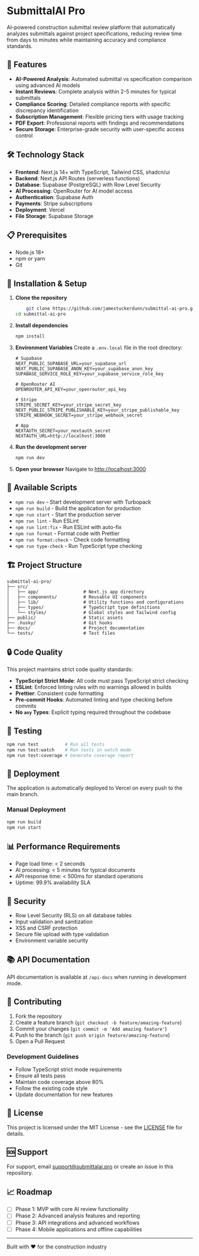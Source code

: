 # SubmittalAI Pro

AI-powered construction submittal review platform that automatically analyzes submittals against project specifications, reducing review time from days to minutes while maintaining accuracy and compliance standards.

## 🚀 Features

- **AI-Powered Analysis**: Automated submittal vs specification comparison using advanced AI models
- **Instant Reviews**: Complete analysis within 2-5 minutes for typical submittals
- **Compliance Scoring**: Detailed compliance reports with specific discrepancy identification
- **Subscription Management**: Flexible pricing tiers with usage tracking
- **PDF Export**: Professional reports with findings and recommendations
- **Secure Storage**: Enterprise-grade security with user-specific access control

## 🛠️ Technology Stack

- **Frontend**: Next.js 14+ with TypeScript, Tailwind CSS, shadcn/ui
- **Backend**: Next.js API Routes (serverless functions)
- **Database**: Supabase (PostgreSQL) with Row Level Security
- **AI Processing**: OpenRouter for AI model access
- **Authentication**: Supabase Auth
- **Payments**: Stripe subscriptions
- **Deployment**: Vercel
- **File Storage**: Supabase Storage

## 📋 Prerequisites

- Node.js 18+
- npm or yarn
- Git

## 🔧 Installation & Setup

1. **Clone the repository**

   ```bash
       git clone https://github.com/jamestuckerdunn/submittal-ai-pro.git
   cd submittal-ai-pro
   ```

2. **Install dependencies**

   ```bash
   npm install
   ```

3. **Environment Variables**
   Create a `.env.local` file in the root directory:

   ```env
   # Supabase
   NEXT_PUBLIC_SUPABASE_URL=your_supabase_url
   NEXT_PUBLIC_SUPABASE_ANON_KEY=your_supabase_anon_key
   SUPABASE_SERVICE_ROLE_KEY=your_supabase_service_role_key

   # OpenRouter AI
   OPENROUTER_API_KEY=your_openrouter_api_key

   # Stripe
   STRIPE_SECRET_KEY=your_stripe_secret_key
   NEXT_PUBLIC_STRIPE_PUBLISHABLE_KEY=your_stripe_publishable_key
   STRIPE_WEBHOOK_SECRET=your_stripe_webhook_secret

   # App
   NEXTAUTH_SECRET=your_nextauth_secret
   NEXTAUTH_URL=http://localhost:3000
   ```

4. **Run the development server**

   ```bash
   npm run dev
   ```

5. **Open your browser**
   Navigate to [http://localhost:3000](http://localhost:3000)

## 📝 Available Scripts

- `npm run dev` - Start development server with Turbopack
- `npm run build` - Build the application for production
- `npm run start` - Start the production server
- `npm run lint` - Run ESLint
- `npm run lint:fix` - Run ESLint with auto-fix
- `npm run format` - Format code with Prettier
- `npm run format:check` - Check code formatting
- `npm run type-check` - Run TypeScript type checking

## 🏗️ Project Structure

```
submittal-ai-pro/
├── src/
│   ├── app/                 # Next.js app directory
│   ├── components/          # Reusable UI components
│   ├── lib/                 # Utility functions and configurations
│   ├── types/               # TypeScript type definitions
│   └── styles/              # Global styles and Tailwind config
├── public/                  # Static assets
├── .husky/                  # Git hooks
├── docs/                    # Project documentation
└── tests/                   # Test files
```

## 🔒 Code Quality

This project maintains strict code quality standards:

- **TypeScript Strict Mode**: All code must pass TypeScript strict checking
- **ESLint**: Enforced linting rules with no warnings allowed in builds
- **Prettier**: Consistent code formatting
- **Pre-commit Hooks**: Automated linting and type checking before commits
- **No `any` Types**: Explicit typing required throughout the codebase

## 🧪 Testing

```bash
npm run test          # Run all tests
npm run test:watch    # Run tests in watch mode
npm run test:coverage # Generate coverage report
```

## 🚀 Deployment

The application is automatically deployed to Vercel on every push to the main branch.

### Manual Deployment

```bash
npm run build
npm run start
```

## 📊 Performance Requirements

- Page load time: < 2 seconds
- AI processing: < 5 minutes for typical documents
- API response time: < 500ms for standard operations
- Uptime: 99.9% availability SLA

## 🔐 Security

- Row Level Security (RLS) on all database tables
- Input validation and sanitization
- XSS and CSRF protection
- Secure file upload with type validation
- Environment variable security

## 📚 API Documentation

API documentation is available at `/api-docs` when running in development mode.

## 🤝 Contributing

1. Fork the repository
2. Create a feature branch (`git checkout -b feature/amazing-feature`)
3. Commit your changes (`git commit -m 'Add amazing feature'`)
4. Push to the branch (`git push origin feature/amazing-feature`)
5. Open a Pull Request

### Development Guidelines

- Follow TypeScript strict mode requirements
- Ensure all tests pass
- Maintain code coverage above 80%
- Follow the existing code style
- Update documentation for new features

## 📄 License

This project is licensed under the MIT License - see the [LICENSE](LICENSE) file for details.

## 🆘 Support

For support, email support@submittalai.pro or create an issue in this repository.

## 📈 Roadmap

- [ ] Phase 1: MVP with core AI review functionality
- [ ] Phase 2: Advanced analysis features and reporting
- [ ] Phase 3: API integrations and advanced workflows
- [ ] Phase 4: Mobile applications and offline capabilities

---

Built with ❤️ for the construction industry
